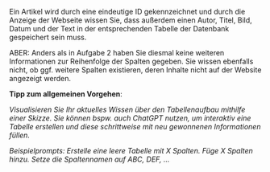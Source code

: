 Ein Artikel wird durch eine eindeutige ID gekennzeichnet und durch die Anzeige der Webseite wissen Sie,
dass außerdem einen Autor, Titel, Bild, Datum und der Text in der entsprechenden Tabelle der Datenbank gespeichert sein muss.

ABER: Anders als in Aufgabe 2 haben Sie diesmal keine weiteren Informationen zur Reihenfolge der Spalten gegeben.
Sie wissen ebenfalls nicht, ob ggf. weitere Spalten existieren, deren Inhalte nicht auf der Website angezeigt werden.

**Tipp zum allgemeinen Vorgehen**:

_Visualisieren Sie Ihr aktuelles Wissen über den Tabellenaufbau mithilfe einer Skizze._
_Sie können bspw. auch ChatGPT nutzen, um interaktiv eine Tabelle erstellen und diese schrittweise mit neu gewonnenen Informationen füllen._

_Beispielprompts: Erstelle eine leere Tabelle mit X Spalten. Füge X Spalten hinzu. Setze die Spaltennamen auf ABC, DEF, ..._